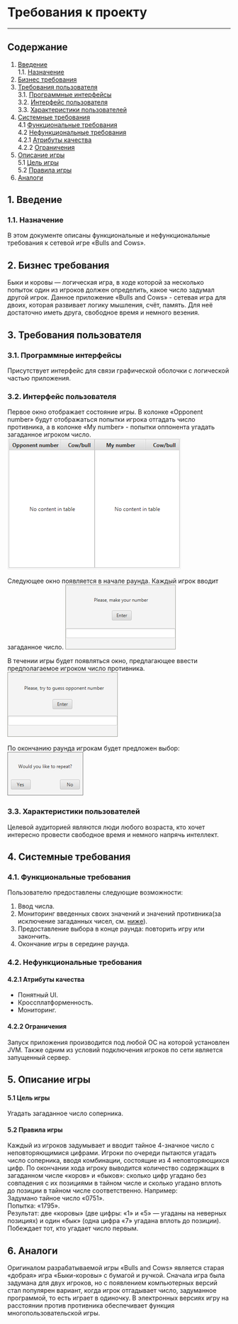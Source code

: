 # Требования к проекту
---
## Содержание
1. [Введение](#1)<br>
  1.1. [Назначение](#1.1) <br>
2. [Бизнес требования](#0) <br>
3. [Требования пользователя](#2) <br>
  3.1. [Программные интерфейсы](#2.1) <br>
  3.2. [Интерфейс пользователя](#2.2) <br>
  3.3. [Характеристики пользователей](#2.3) <br>
4. [Системные требования](#3) <br>
  4.1 [Функциональные требования](#3.1) <br>
  4.2 [Нефункциональные требования](#3.2) <br>
    4.2.1 [Атрибуты качества](#3.2.1) <br>
    4.2.2 [Ограничения](#3.2.2) <br>
5. [Описание игры](#4) <br>
  5.1 [Цель игры](#4.1) <br>
  5.2 [Правила игры](#4.2) <br>
6. [Аналоги](#5) <br>

## 1. Введение <a name="1"></a>
### 1.1. Назначение <a name="1.1"></a>
В этом документе описаны функциональные и нефункциональные требования к сетевой игре «Bulls and Cows».

## 2. Бизнес требования <a name="0"></a>
Быки и коровы — логическая игра, в ходе которой за несколько попыток один из игроков должен определить, какое число задумал другой игрок.
Данное приложение «Bulls and Cows» - сетевая игра для двоих, которая развивает логику мышления, счёт, память. Для неё достаточно иметь друга, свободное время и немного везения.

## 3. Требования пользователя <a name="2"></a>
### 3.1. Программные интерфейсы <a name="2.1"></a>
Присутствует интерфейс для связи графической оболочки с логической частью приложения.

### 3.2. Интерфейс пользователя <a name="2.2"></a>

Первое окно отображает состояние игры. В колонке «Opponent number» будут отображаться попытки игрока отгадать число противника, а в колонке «My number» - попытки оппонента угадать загаданное игроком число.
![Окно отображения состояния игры](../../Image/Mockups/stateTable.png)  

Следующее окно появляется в начале раунда. Каждый игрок вводит загаданное число. 
![Окно для ввода(загадывания) своего числа](../../Image/Mockups/makeNumber.png)  

В течении игры будет появляться окно, предлагающее ввести предполагаемое игроком число противника.
![Окно для угадывания числа противника](../../Image/Mockups/guessNumber.png)

По окончанию раунда игрокам будет предложен выбор:  
![Окно выбора повтора или окончания игры](../../Image/Mockups/repeatGame.png)  

### 3.3. Характеристики пользователей <a name="2.3"></a>
Целевой аудиторией являются люди любого возраста, кто хочет интересно провести свободное время и немного напрячь интеллект.

## 4. Системные требования <a name="3"></a>
### 4.1. Функциональные требования <a name="3.1"></a>
Пользователю предоставлены следующие возможности:
   1. Ввод числа.
   2. Мониторинг введенных своих значений и значений противника(за исключение загаданных чисел, см. [ниже](#4.2)).
   3. Предоставление выбора в конце раунда: повторить игру или закончить.
   4. Окончание игры в середине раунда.

### 4.2. Нефункциональные требования <a name="3.2"></a>
#### 4.2.1 Атрибуты качества <a name="3.2.1"></a>
- Понятный UI.
- Кроссплатформенность.
- Мониторинг.

#### 4.2.2 Ограничения <a name="3.2.2"></a>
Запуск приложения производится под любой ОС на которой установлен JVM. Также одним из условий подключения игроков по сети является запущенный сервер.

## 5. Описание игры <a name="4"></a>
  #### 5.1 Цель игры <a name="4.1"></a>
Угадать загаданное число соперника. 

  #### 5.2 Правила игры <a name="4.2"></a>
Каждый из игроков задумывает и вводит тайное 4-значное число с неповторяющимися цифрами. Игроки по очереди пытаются угадать число соперника, вводя комбинации, состоящие из 4 неповторяющихся цифр. По окончании хода игроку выводится количество содержащих в загаданном числе «коров» и «быков»: сколько цифр угадано без совпадения с их позициями в тайном числе и сколько угадано вплоть до позиции в тайном числе соответственно. Например:<br>
Задумано тайное число «0751».<br>
Попытка: «1795».<br>
Результат: две «коровы» (две цифры: «1» и «5» — угаданы на неверных позициях) и один «бык» (одна цифра «7» угадана вплоть до позиции).<br>
Побеждает тот, кто угадает число первым.
  
## 6. Аналоги <a name="5"></a>
Оригиналом разрабатываемой игры «Bulls and Cows» является старая «добрая» игра «Быки-коровы» с бумагой и ручкой. Сначала игра была задумана для двух игроков, но с появлением компьютерных версий стал популярен вариант, когда игрок отгадывает число, задуманное программой, то есть играет в одиночку. В электронных версиях игру на расстоянии против противника обеспечивает функция многопользовательской игры.
